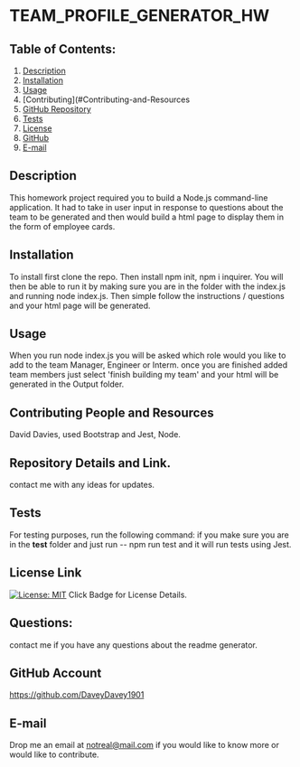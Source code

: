 # TEAM_PROFILE_GENERATOR_HW
## Table of Contents:
  1. [Description](#Description) 
  2. [Installation](#Installation)
  3. [Usage](#Usage)  
  4. [Contributing](#Contributing-and-Resources
  5. [GitHub Repository](#Repository-Details-Link)
  6. [Tests](#Tests)
  4. [License](#License-Link)
  7. [GitHub](#GitHub-Account)
  8. [E-mail](#E-mail)
## Description
This homework project required you to build a Node.js command-line application.  It had to take in user input in response to questions about the team to be generated and then would build a html page to display them in the form of employee cards. 
## Installation
To install first clone the repo.  Then install npm init, npm i inquirer.  You will then be able to run it by making sure you are in the folder with the index.js and running node index.js. Then simple follow the instructions / questions and your html page will be generated.
## Usage
When you run node index.js you will be asked which role would you like to add to the team Manager, Engineer or Interm.  once you are finished added team members just select 'finish building my team' and your html will be generated in the Output folder.
## Contributing People and Resources
David Davies, used Bootstrap and Jest, Node. 
## Repository Details and Link.
contact me with any ideas for updates.
## Tests
For testing purposes, run the following command:
if you make sure you are in the __test__ folder and just run -- npm run test and it will run tests using Jest.

## License Link
[![License: MIT](https://img.shields.io/badge/License-MIT-yellow.svg)](https://opensource.org/licenses/MIT) Click Badge for License Details.



## Questions:
contact me if you have any questions about the readme generator.

## GitHub Account
https://github.com/DaveyDavey1901
## E-mail
Drop me an email at notreal@mail.com if you would like to know more or would like to contribute.